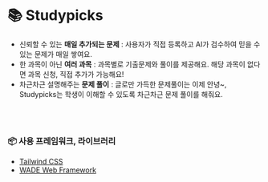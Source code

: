 # 📚 Studypicks

- 신뢰할 수 있는 **매일 추가되는 문제** : 사용자가 직접 등록하고 AI가 검수하여 믿을 수 있는 문제가 매일 쌓여요.
- 한 과목이 아닌 **여러 과목** : 과목별로 기출문제와 풀이를 제공해요. 해당 과목이 없다면 과목 신청, 직접 추가가 가능해요!
- 차근차근 설명해주는 **문제 풀이** : 글로만 가득한 문제풀이는 이제 안녕~, Studypicks는 학생이 이해할 수 있도록 차근차근 문제 풀이를 해줘요.

<br>
<br>

### 📦 사용 프레임워크, 라이브러리

- [Tailwind CSS](https://tailwindcss.com/)
- [WADE Web Framework](https://github.com/wadestudio/wade-webframework)

